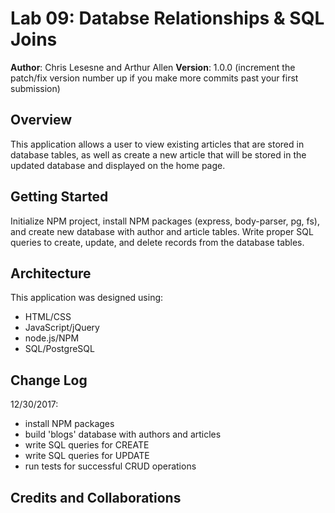# Lab 09: Databse Relationships & SQL Joins

**Author**: Chris Lesesne and Arthur Allen
**Version**: 1.0.0 (increment the patch/fix version number up if you make more commits past your first submission)

## Overview
<!-- Provide a high level overview of what this application is and why you are building it, beyond the fact that it's an assignment for a Code Fellows 301 class. (i.e. What's your problem domain?) -->
This application allows a user to view existing articles that are stored in database tables, as well as create a new article that will be stored in the updated database and displayed on the home page.

## Getting Started
<!-- What are the steps that a user must take in order to build this app on their own machine and get it running? -->
Initialize NPM project, install NPM packages (express, body-parser, pg, fs), and create new database with author and article tables. Write proper SQL queries to create, update, and delete records from the database tables.

## Architecture
<!-- Provide a detailed description of the application design. What technologies (languages, libraries, etc) you're using, and any other relevant design information. -->
This application was designed using:
- HTML/CSS
- JavaScript/jQuery
- node.js/NPM
- SQL/PostgreSQL

## Change Log
<!-- Use this are to document the iterative changes made to your application as each feature is successfully implemented. Use time stamps. Here's an examples:-->

12/30/2017:
- install NPM packages
- build 'blogs' database with authors and articles
- write SQL queries for CREATE
- write SQL queries for UPDATE
- run tests for successful CRUD operations

## Credits and Collaborations
<!-- Give credit (and a link) to other people or resources that helped you build this application. -->